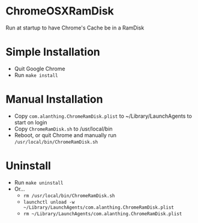ChromeOSXRamDisk
================

Run at startup to have Chrome's Cache be in a RamDisk

Simple Installation
============
- Quit Google Chrome
- Run `make install`

Manual Installation
============
- Copy `com.alanthing.ChromeRamDisk.plist` to ~/Library/LaunchAgents to start on login
- Copy `ChromeRamDisk.sh` to /usr/local/bin
- Reboot, or quit Chrome and manually run `/usr/local/bin/ChromeRamDisk.sh`

Uninstall
============
- Run `make uninstall`
- Or...
  - `rm /usr/local/bin/ChromeRamDisk.sh`
  - `launchctl unload -w ~/Library/LaunchAgents/com.alanthing.ChromeRamDisk.plist`
  - `rm ~/Library/LaunchAgents/com.alanthing.ChromeRamDisk.plist`
